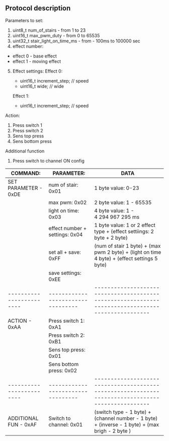 ## Protocol description

Parameters to set:
1) uint8_t num_of_stairs - from 1 to 23
2) uint16_t max_pwm_duty - from 0 to 65535
3) uint32_t stair_light_on_time_ms - from - 100ms to 100000 sec
4) effect number:
 - effect 0 - base effect
 - effect 1 - moving effect
5) Effect settings:
    Effect 0:
    - uint16_t increment_step;    // speed 
    - uint16_t wide;              // wide

    Effect 1:
    - uint16_t increment_step;    // speed

Action:
1) Press switch 1 
2) Press switch 2 
3) Sens top press
4) Sens bottom press


Additional function
1) Press switch to channel ON config


| COMMAND:                | PARAMETER:                      | DATA  
| ------------------------|---------------------------------|-------------------------------------------------------------------------------------------------|
| SET PARAMETER - 0xDE    | num of stair:             0x01  | 1 byte value: 0-23                                                                              |
|                         | max pwm:                  0x02  | 2 byte value: 1 - 65535                                                                         |
|                         | light on time:            0x03  | 4 byte value: 1 - 4 294 967 295 ms                                                              |
|                         | effect number + settings: 0x04  | 1 byte value: 1 or 2 effect type + (effect settiings: 2 byte + 2 byte)                          |
|                         | set all + save:           0xFF  | (num of stair 1 byte) + (max pwm 2 byte) + (light on time 4 byte) + (effect settings 5 byte)    |
|                         | save settings:            0xEE  |                                                                                                 |
| ------------------------|---------------------------------|-------------------------------------------------------------------------------------------------|
| ACTION - 0xAA           | Press switch 1:           0xA1  |                                                                                                 |
|                         | Press switch 2:           0xB1  |                                                                                                 |
|                         | Sens top press:           0x01  |                                                                                                 |
|                         | Sens bottom press:        0x02  |                                                                                                 |
| ------------------------|---------------------------------|-------------------------------------------------------------------------------------------------|
| ADDITIONAL FUN - 0xAF   | Switch to channel:        0x01  | (switch type - 1 byte) + (channel number - 1 byte) + (inverse - 1 byte) + (max brigh - 2 byte ) |











